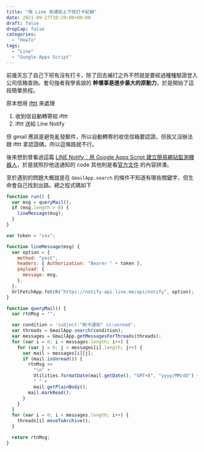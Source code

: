 ```yaml
---
title: "用 Line 來通知上下班打卡紀錄"
date: 2021-09-27T10:20:00+08:00
draft: false
dropCap: false
categories:
  - "HowTo"
tags:
  - "Line"
  - "Google Apps Script"
---
```


前幾天忘了自己下班有沒有打卡，除了回去補打之外不然就是要經過種種驗證登入公司信箱查詢。套句強者我學長說的 **幹壞事是進步最大的原動力**，於是開始了這段簡單旅程。

<!--more-->

原本想用 [ifttt](https://ifttt.com/home) 來處理

1. 收到信自動轉寄給 ifttt
2. ifttt 送給 Line Notify

但 gmail 應該是避免亂發郵件，所以自動轉寄的收信信箱要認證。但我又沒辦法跟 ifttt 拿認證碼，所以這條路就不行。

後來想到曾看過這篇 [LINE Notify：用 Google Apps Script 建立簡易網站監測機器人](https://www.letswrite.tw/line-notify-gas/)，於是就照抄他送通知的 code 其他則是看[官方文件](https://developers.google.com/apps-script/reference/gmail) 的內容拼湊。

至於遇到的問題大概就是在 `GmailApp.search` 的條件不知道有哪些關鍵字，但生命會自己找到出路。總之程式碼如下

```js
function run() {
  var msg = queryMail();
  if (msg.length > 0) {
    lineMessage(msg);
  }
}

var token = "xxx";

function lineMessage(msg) {
  var option = {
    method: "post",
    headers: { Authorization: "Bearer " + token },
    payload: {
      message: msg,
    },
  };
  UrlFetchApp.fetch("https://notify-api.line.me/api/notify", option);
}

function queryMail() {
  var rtnMsg = "";

  var condition = 'subject:"刷卡通知" is:unread';
  var threads = GmailApp.search(condition);
  var messages = GmailApp.getMessagesForThreads(threads);
  for (var i = 0; i < messages.length; i++) {
    for (var j = 0; j < messages[i].length; j++) {
      var mail = messages[i][j];
      if (mail.isUnread()) {
        rtnMsg +=
          "\n" +
          Utilities.formatDate(mail.getDate(), "GMT+8", "yyyy/MM/dd") +
          " " +
          mail.getPlainBody();
        mail.markRead();
      }
    }
  }
  for (var i = 0; i < messages.length; i++) {
    threads[i].moveToArchive();
  }

  return rtnMsg;
}
```

